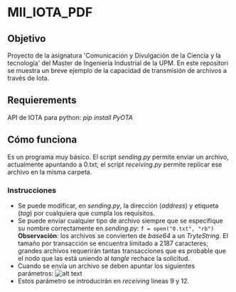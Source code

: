 # MII_IOTA_PDF

## Objetivo
Proyecto de la asignatura 'Comunicación y Divulgación de la Ciencia y la tecnología' del Master de Ingeniería Industrial de la UPM. En este repositori se muestra un breve ejemplo de la capacidad de transmisión de archivos a través de Iota.

## Requierements
API de IOTA para python:
 *pip install PyOTA*

## Cómo funciona
Es un programa muy básico. El script *sending.py* permite enviar un archivo, actualmente apuntando a 0.txt; el script *receiving.py* permite replicar ese archivo en la misma carpeta.

### Instrucciones
- Se puede modificar, en *sending.py*, la dirección (*address*) y etiqueta (*tag*) por cualquiera que cumpla los requisitos.
- Se puede enviar cualquier tipo de archivo siempre que se especifique su nombre correctamente en *sending.py*:
```f = open("0.txt", "rb")```
**Observación**: los archivos se convierten de *base64* a un *TryteString*. El tamaño por transacción se encuentra limitado a 2187 caracteres; grandes archivos requerirán tantas transacciones que es probable que el
nodo que las está uniendo al *tangle* rechace la solicitud.
- Cuando se envía un archivo se deben apuntar los siguientes parámetros:
![alt text](https://github.com/fjaviergb/MII_IOTA_PDF/images/input.PNG)
- Estos parámetro se introducirán en *receiving* líneas 9 y 12.

